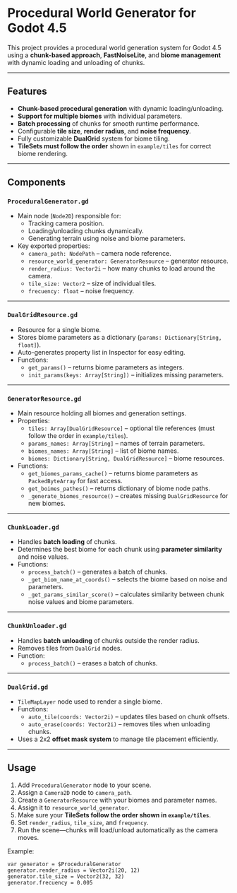 # Procedural World Generator for Godot 4.5

This project provides a procedural world generation system for Godot 4.5 using a **chunk-based approach**, **FastNoiseLite**, and **biome management** with dynamic loading and unloading of chunks.

---

## Features

- **Chunk-based procedural generation** with dynamic loading/unloading.
- **Support for multiple biomes** with individual parameters.
- **Batch processing** of chunks for smooth runtime performance.
- Configurable **tile size**, **render radius**, and **noise frequency**.
- Fully customizable **DualGrid** system for biome tiling.
- **TileSets must follow the order** shown in `example/tiles` for correct biome rendering.

---

## Components

### `ProceduralGenerator.gd`
- Main node (`Node2D`) responsible for:
  - Tracking camera position.
  - Loading/unloading chunks dynamically.
  - Generating terrain using noise and biome parameters.
- Key exported properties:
  - `camera_path: NodePath` – camera node reference.
  - `resource_world_generator: GeneratorResource` – generator resource.
  - `render_radius: Vector2i` – how many chunks to load around the camera.
  - `tile_size: Vector2` – size of individual tiles.
  - `frecuency: float` – noise frequency.

---

### `DualGridResource.gd`
- Resource for a single biome.
- Stores biome parameters as a dictionary (`params: Dictionary[String, float]`).
- Auto-generates property list in Inspector for easy editing.
- Functions:
  - `get_params()` – returns biome parameters as integers.
  - `init_params(keys: Array[String])` – initializes missing parameters.

---

### `GeneratorResource.gd`
- Main resource holding all biomes and generation settings.
- Properties:
  - `tiles: Array[DualGridResource]` – optional tile references (must follow the order in `example/tiles`).
  - `params_names: Array[String]` – names of terrain parameters.
  - `biomes_names: Array[String]` – list of biome names.
  - `biomes: Dictionary[String, DualGridResource]` – biome resources.
- Functions:
  - `get_biomes_params_cache()` – returns biome parameters as `PackedByteArray` for fast access.
  - `get_boimes_pathes()` – returns dictionary of biome node paths.
  - `_generate_biomes_resource()` – creates missing `DualGridResource` for new biomes.

---

### `ChunkLoader.gd`
- Handles **batch loading** of chunks.
- Determines the best biome for each chunk using **parameter similarity** and noise values.
- Functions:
  - `process_batch()` – generates a batch of chunks.
  - `_get_biom_name_at_coords()` – selects the biome based on noise and parameters.
  - `_get_params_similar_score()` – calculates similarity between chunk noise values and biome parameters.

---

### `ChunkUnloader.gd`
- Handles **batch unloading** of chunks outside the render radius.
- Removes tiles from `DualGrid` nodes.
- Function:
  - `process_batch()` – erases a batch of chunks.

---

### `DualGrid.gd`
- `TileMapLayer` node used to render a single biome.
- Functions:
  - `auto_tile(coords: Vector2i)` – updates tiles based on chunk offsets.
  - `auto_erase(coords: Vector2i)` – removes tiles when unloading chunks.
- Uses a 2x2 **offset mask system** to manage tile placement efficiently.

---

## Usage

1. Add `ProceduralGenerator` node to your scene.
2. Assign a `Camera2D` node to `camera_path`.
3. Create a `GeneratorResource` with your biomes and parameter names.
4. Assign it to `resource_world_generator`.
5. Make sure your **TileSets follow the order shown in `example/tiles`**.
6. Set `render_radius`, `tile_size`, and `frequency`.
7. Run the scene—chunks will load/unload automatically as the camera moves.

Example:

```gdscript
var generator = $ProceduralGenerator
generator.render_radius = Vector2i(20, 12)
generator.tile_size = Vector2(32, 32)
generator.frecuency = 0.005
